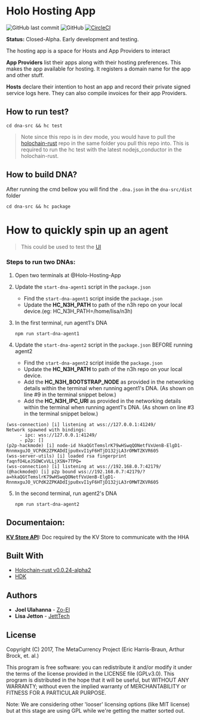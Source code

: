 # Holo Hosting App

![GitHub last commit](https://img.shields.io/github/last-commit/holo-host/Holo-Hosting-App.svg) ![GitHub](https://img.shields.io/github/license/holo-host/Holo-Hosting-App.svg)
[![CircleCI](https://circleci.com/gh/Holo-Host/holo-hosting-app.svg?style=svg)](https://circleci.com/gh/Holo-Host/holo-hosting-app)

**Status:** Closed-Alpha. Early development and testing.

The hosting app is a space for Hosts and App Providers to interact

**App Providers** list their apps along with their hosting preferences. This makes the app available for hosting. It registers a domain name for the app and other stuff.

**Hosts** declare their intention to host an app and record their private signed service logs here. They can also compile invoices for their app Providers.

## How to run test?
```
cd dna-src && hc test
```
> Note since this repo is in dev mode, you would have to pull the [holochain-rust](https://github.com/holochain/holochain-rust) repo in the same folder you pull this repo into. This is required to run the hc test with the latest nodejs_conductor in the holochain-rust.

## How to build DNA?
After running the cmd bellow you will find the `.dna.json` in the `dna-src/dist` folder

```
cd dna-src && hc package
```
# How to quickly spin up an agent
> This could be used to test the [UI](https://github.com/Holo-Host/holo-hosting-app_GUI)
### Steps to run two DNAs:
  1. Open two terminals at @Holo-Hosting-App

  2. Update the `start-dna-agent1` script in the `package.json`
      - Find the `start-dna-agent1` script inside the `package.json`
      - Update the **HC_N3H_PATH** to path of the n3h repo on your local device.(eg: HC_N3H_PATH=/home/lisa/n3h)

  3. In the first terminal, run agent1's DNA
        ```
        npm run start-dna-agent1
        ````

  4. Update the `start-dna-agent2` script in the `package.json` BEFORE running agent2
        - Find the `start-dna-agent2` script inside the `package.json`
        - Update the **HC_N3H_PATH** to path of the n3h repo on your local device.
        - Add the **HC_N3H_BOOTSTRAP_NODE** as provided in the networking details within the terminal when running agent1's DNA. (As shown on line #9 in the terminal snippet below.)
        - Add the **HC_N3H_IPC_URI** as provided in the networking details within the terminal when running agent1's DNA. (As shown on line #3 in the terminal snippet below.)

```=
(wss-connection) [i] listening at wss://127.0.0.1:41249/
Network spawned with bindings:
	 - ipc: wss://127.0.0.1:41249/
	 - p2p: []
(p2p-hackmode) [i] node-id hkaQGtTemslrK79wHSwqQONetfVxUenB-ElgD1-RnnmxguJO_VCPdK2ZPKADdIjpu0xvI1yF6HTjD132jLA3rOMWTZKVR605
(wss-server-utils) [i] loaded rsa fingerprint faqnfO4LeJSOWCvVLLjXSN+7TPQ=
(wss-connection) [i] listening at wss://192.168.0.7:42179/
(@hackmode@) [i] p2p bound wss://192.168.0.7:42179/?a=hkaQGtTemslrK79wHSwqQONetfVxUenB-ElgD1-RnnmxguJO_VCPdK2ZPKADdIjpu0xvI1yF6HTjD132jLA3rOMWTZKVR605

```

  5. In the second terminal, run agent2's DNA
       ```
       npm run start-dna-agent2
       ```


## Documentaion:

**[KV Store API](https://hackmd.io/_zUswSixRRK0NpnvoK1dLA?both):** Doc required by the KV Store to communicate with the HHA


## Built With
* [Holochain-rust  v0.0.24-alpha2](https://github.com/holochain/holochain-rust)
* [HDK](https://developer.holochain.org/api/latest/hdk/)

## Authors
* **Joel Ulahanna** - [Zo-El](https://github.com/zo-el)
* **Lisa Jetton** - [JettTech](https://github.com/JettTech)

## License

Copyright (C) 2017, The MetaCurrency Project (Eric Harris-Braun, Arthur Brock, et. al.)

This program is free software: you can redistribute it and/or modify it under the terms of the license provided in the LICENSE file (GPLv3.0). This program is distributed in the hope that it will be useful, but WITHOUT ANY WARRANTY; without even the implied warranty of MERCHANTABILITY or FITNESS FOR A PARTICULAR PURPOSE.

Note: We are considering other 'looser' licensing options (like MIT license) but at this stage are using GPL while we're getting the matter sorted out.
